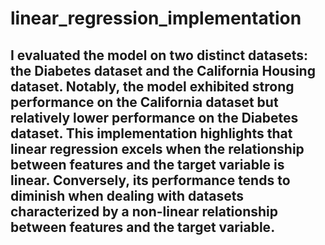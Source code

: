 # linear_regression_implementation

## <div class = "alert alert-block alert-info"> I evaluated the model on two distinct datasets: the Diabetes dataset and the California Housing dataset. Notably, the model exhibited strong performance on the California dataset but relatively lower performance on the Diabetes dataset. This implementation highlights that linear regression excels when the relationship between features and the target variable is linear. Conversely, its performance tends to diminish when dealing with datasets characterized by a non-linear relationship between features and the target variable. </div>
